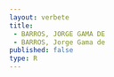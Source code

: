 ```yaml
---
layout: verbete
title:
 - BARROS, JORGE GAMA DE
 - BARROS, Jorge Gama de
published: false
type: R
---
```



